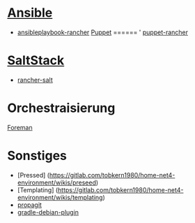 [Ansible](https://gitlab.com/tobkern1980/home-net4-environment/wikis/ansible)
======
* [ansibleplaybook-rancher](https://github.com/joshuacox/ansibleplaybook-rancher)
[Puppet](https://gitlab.com/tobkern1980/home-net4-environment/wikis/puppet)
======
' [puppet-rancher](https://github.com/nickschuch/puppet-rancher)

[SaltStack](https://gitlab.com/tobkern1980/home-net4-environment/wikis/saltstack)
=========

* [rancher-salt](https://github.com/komljen/rancher-salt)

Orchestraisierung
===
[Foreman](../foreman)

Sonstiges
========

* [Pressed] (https://gitlab.com/tobkern1980/home-net4-environment/wikis/preseed)
* [Templating] (https://gitlab.com/tobkern1980/home-net4-environment/wikis/templating)
* [propagit](https://github.com/substack/propagit)
* [gradle-debian-plugin](https://github.com/gesellix/gradle-debian-plugin)
